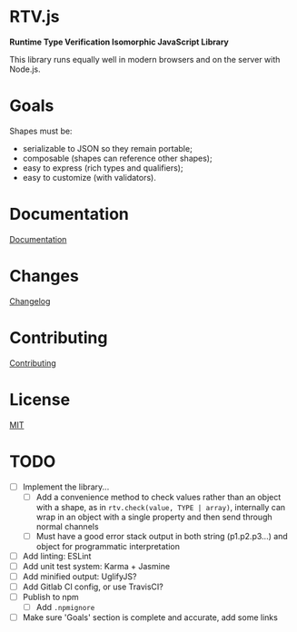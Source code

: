 # RTV.js

__Runtime Type Verification Isomorphic JavaScript Library__

This library runs equally well in modern browsers and on the server with Node.js.

# Goals

Shapes must be:

*   serializable to JSON so they remain portable;
*   composable (shapes can reference other shapes);
*   easy to express (rich types and qualifiers);
*   easy to customize (with validators).

# Documentation

[Documentation](dist/rtv.js.md)

# Changes

[Changelog](CHANGELOG.md)

# Contributing

[Contributing](CONTRIBUTING.md)

# License

[MIT](LICENSE.md)

# TODO

- [ ] Implement the library...
    - [ ] Add a convenience method to check values rather than an object with a shape, as in `rtv.check(value, TYPE | array)`, internally can wrap in an object with a single property and then send through normal channels
    - [ ] Must have a good error stack output in both string (p1.p2.p3...) and object for programmatic interpretation
- [ ] Add linting: ESLint
- [ ] Add unit test system: Karma + Jasmine
- [ ] Add minified output: UglifyJS?
- [ ] Add Gitlab CI config, or use TravisCI?
- [ ] Publish to npm
    - [ ] Add `.npmignore`
- [ ] Make sure 'Goals' section is complete and accurate, add some links
